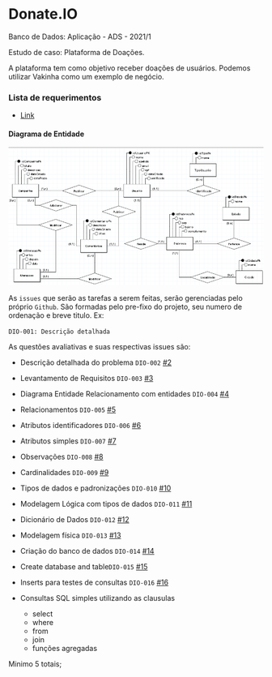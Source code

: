# Donate.IO

Banco de Dados: Aplicação - ADS - 2021/1

Estudo de caso: 
 Plataforma de Doações.

A plataforma tem como objetivo receber doações de usuários.
Podemos utilizar Vakinha como um exemplo de negócio.

### Lista de requerimentos
- [Link](https://github.com/beckerin/donate.io/blob/dev/Requirements.md)


#### Diagrama de Entidade
![img.png](img.png)

As `issues` que serão as tarefas a serem feitas, serão gerenciadas pelo próprio `Github`.
São formadas pelo pre-fixo do projeto, seu numero de ordenação e breve titulo. Ex:

`DIO-001: Descrição detalhada`

As questões avaliativas e suas respectivas issues são:
- Descrição detalhada do problema `DIO-002` [#2](https://github.com/beckerin/donate.io/issues/2)
- Levantamento de Requisitos `DIO-003` [#3](https://github.com/beckerin/donate.io/issues/3)
- Diagrama Entidade Relacionamento com entidades `DIO-004` [#4](https://github.com/beckerin/donate.io/issues/4)
- Relacionamentos `DIO-005` [#5](https://github.com/beckerin/donate.io/issues/5)
- Atributos identificadores `DIO-006` [#6](https://github.com/beckerin/donate.io/issues/6)
- Atributos simples `DIO-007` [#7](https://github.com/beckerin/donate.io/issues/7)
- Observações `DIO-008` [#8](https://github.com/beckerin/donate.io/issues/8)
- Cardinalidades `DIO-009` [#9](https://github.com/beckerin/donate.io/issues/9)
- Tipos de dados e padronizações `DIO-010` [#10](https://github.com/beckerin/donate.io/issues/10)
- Modelagem Lógica com tipos de dados `DIO-011` [#11](https://github.com/beckerin/donate.io/issues/11)
- Dicionário de Dados `DIO-012` [#12](https://github.com/beckerin/donate.io/issues/12)
- Modelagem física `DIO-013` [#13](https://github.com/beckerin/donate.io/issues/13)
- Criação do banco de dados `DIO-014` [#14](https://github.com/beckerin/donate.io/issues/14)
- Create database and table`DIO-015` [#15](https://github.com/beckerin/donate.io/issues/15)
- Inserts para testes de consultas `DIO-016` [#16](https://github.com/beckerin/donate.io/issues/16)

- Consultas SQL simples utilizando as clausulas <!-- TODO: Criar issue--> 
  - select 
  - where
  - from
  - join
  - funções agregadas
 
 Minimo 5 totais;
